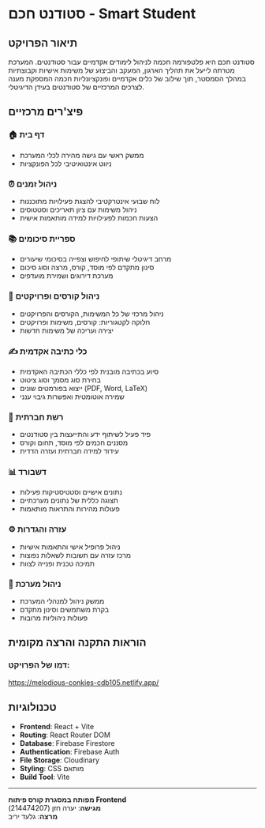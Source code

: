 # סטודנט חכם - Smart Student

## תיאור הפרויקט
סטודנט חכם היא פלטפורמה חכמה לניהול לימודים אקדמיים עבור סטודנטים. המערכת מטרתה לייעל את תהליך הארגון, המעקב והביצוע של משימות אישיות וקבוצתיות במהלך הסמסטר, תוך שילוב של כלים אקדמיים ופונקציונליות חכמה המספקת מענה לצרכים המרכזיים של סטודנטים בעידן הדיגיטלי.

## פיצ'רים מרכזיים

### 🏠 דף בית
* ממשק ראשי עם גישה מהירה לכלי המערכת
* ניווט אינטואיטיבי לכל הפונקציות

### ⏰ ניהול זמנים
* לוח שבועי אינטרקטיבי להצגת פעילויות מתוכננות
* ניהול משימות עם ציון תאריכים וסטטוסים
* הצעות חכמות לפעילויות למידה מותאמות אישית

### 📚 ספריית סיכומים
* מרחב דיגיטלי שיתופי לחיפוש וצפייה בסיכומי שיעורים
* סינון מתקדם לפי מוסד, קורס, מרצה וסוג סיכום
* מערכת דירוגים ושמירת מועדפים

### 📝 ניהול קורסים ופרויקטים
* ניהול מרכזי של כל המשימות, הקורסים והפרויקטים
* חלוקה לקטגוריות: קורסים, משימות ופרויקטים
* יצירה ועריכה של משימות חדשות

### ✍️ כלי כתיבה אקדמית
* סיוע בכתיבה מובנית לפי כללי הכתיבה האקדמית
* בחירת סוג מסמך וסוג ציטוט
* ייצוא בפורמטים שונים (PDF, Word, LaTeX)
* שמירה אוטומטית ואפשרות גיבוי ענני

### 👥 רשת חברתית
* פיד פעיל לשיתוף ידע והתייעצות בין סטודנטים
* מסננים חכמים לפי מוסד, תחום וקורס
* עידוד למידה חברתית ועזרה הדדית

### 📊 דשבורד
* נתונים אישיים וסטטיסטיקות פעילות
* תצוגה כללית של נתונים מערכתיים
* פעולות מהירות והתראות מותאמות

### ⚙️ עזרה והגדרות
* ניהול פרופיל אישי והתאמות אישיות
* מרכז עזרה עם תשובות לשאלות נפוצות
* תמיכה טכנית ופנייה לצוות

### 🔧 ניהול מערכת
* ממשק ניהול למנהלי המערכת
* בקרת משתמשים וסינון מתקדם
* פעולות ניהוליות מרובות

## הוראות התקנה והרצה מקומית

### דמו של הפרויקט:
https://melodious-conkies-cdb105.netlify.app/

## טכנולוגיות

* **Frontend**: React + Vite
* **Routing**: React Router DOM
* **Database**: Firebase Firestore
* **Authentication**: Firebase Auth
* **File Storage**: Cloudinary
* **Styling**: CSS מותאם
* **Build Tool**: Vite

---

**מפותח במסגרת קורס פיתוח Frontend**  
**מגישה**: יערה חזן (214474207)  
**מרצה**: גלעד יריב